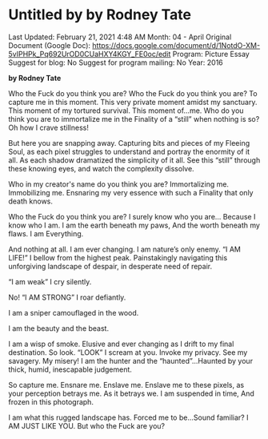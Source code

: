 # Untitled by by Rodney Tate

Last Updated: February 21, 2021 4:48 AM
Month: 04 - April
Original Document (Google Doc): https://docs.google.com/document/d/1NotdO-XM-5vIPHPk_Pq692UrOD0CUaHXY4KGY_FE0oc/edit
Program: Picture Essay
Suggest for blog: No
Suggest for program mailing: No
Year: 2016

**by Rodney Tate**

Who the Fuck do you think you are? Who the Fuck do you think you are? To capture me in this moment. This very private moment amidst my sanctuary. This moment of my tortured survival. This moment of...me. Who do you think you are to immortalize me in the Finality of a “still” when nothing is so? Oh how I crave stillness!

But here you are snapping away. Capturing bits and pieces of my Fleeing Soul, as each pixel struggles to understand and portray the enormity of it all. As each shadow dramatized the simplicity of it all. See this “still” through these knowing eyes, and watch the complexity dissolve.

Who in my creator's name do you think you are? Immortalizing me. Immobilizing me. Ensnaring my very essence with such a Finality that only death knows.

Who the Fuck do you think you are? I surely know who you are… Because I know who I am. I am the earth beneath my paws, And the worth beneath my flaws. I am Everything.

And nothing at all. I am ever changing. I am nature’s only enemy. “I AM LIFE!” I bellow from the highest peak. Painstakingly navigating this unforgiving landscape of despair, in desperate need of repair.

“I am weak” I cry silently.

No! “I AM STRONG” I roar defiantly.

I am a sniper camouflaged in the wood.

I am the beauty and the beast.

I am a wisp of smoke. Elusive and ever changing as I drift to my final destination. So look. “LOOK” I scream at you. Invoke my privacy. See my savagery. My misery! I am the hunter and the “haunted”...Haunted by your thick, humid, inescapable judgement.

So capture me. Ensnare me. Enslave me. Enslave me to these pixels, as your perception betrays me. As it betrays we. I am suspended in time, And frozen in this photograph.

I am what this rugged landscape has. Forced me to be...Sound familiar? I AM JUST LIKE YOU. But who the Fuck are you?
